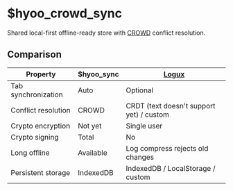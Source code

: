 # $hyoo_crowd_sync

Shared local-first offline-ready store with [CROWD](https://github.com/hyoo-ru/crowd.hyoo.ru) conflict resolution.

## Comparison

| Property            | $hyoo_sync | [Logux](https://logux.io/)
|---------------------|------------|---------------------------
| Tab synchronization | Auto       | Optional
| Conflict resolution | CROWD      | CRDT (text doesn't support yet) / custom
| Crypto encryption   | Not yet    | Single user
| Crypto signing      | Total      | No
| Long offline        | Available  | Log compress rejects old changes
| Persistent storage  | IndexedDB  | IndexedDB / LocalStorage / custom
